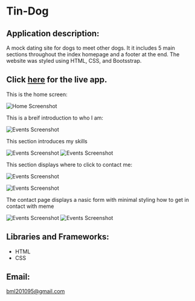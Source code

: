 # Tin-Dog

## Application description:

A mock dating site for dogs to meet other dogs. It it includes 5 main sections throughout  the index homepage and a footer at the end. The website was styled using HTML, CSS, and Bootsstrap.
 

 ## Click [here](https://brianlevin.github.io/My-Personal-Site/) for the live app. 
 
 This is the home screen:
 
 ![Home Screenshot](images/home.png)
 
 This is  a breif introduction to who I am:
 
![Events Screenshot](images/intro.png)
  
  
 This section introduces my skills
 
  ![Events Screenshot](images/skill.png)
  ![Events Screenshot](images/skill2.png) 
  
 This section displays where to click to contact me:
  
  ![Events Screenshot](images/contact.png)   
  
  ![Events Screenshot](images/contact2.png)  
       
  The contact page displays   a nasic form  with minimal styling  how to get in contact  with meme
  
  ![Events Screenshot](images/cpage1.png)
  ![Events Screenshot](images/cpage2.png)   
     
## Libraries and Frameworks:

- HTML
- CSS

## Email:

bml201095@gmail.com
